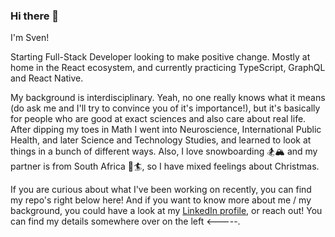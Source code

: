 ### Hi there 👋

I'm Sven! 

Starting Full-Stack Developer looking to make positive change. Mostly at home in the React ecosystem, and currently practicing TypeScript, GraphQL and React Native.

My background is interdisciplinary. Yeah, no one really knows what it means (do ask me and I'll try to convince you of it's importance!), but it's basically for people who are good at exact sciences and also care about real life. After dipping my toes in Math I went into Neuroscience, International Public Health, and later Science and Technology Studies, and learned to look at things in a bunch of different ways. Also, I love snowboarding 🏂🏔️ and my partner is from South Africa 🌊🏄‍, so I have mixed feelings about Christmas.

If you are curious about what I've been working on recently, you can find my repo's right below here! And if you want to know more about me / my background,  you could have a look at my [LinkedIn profile](https://www.linkedin.com/in/sven-van-ewijk/), or reach out! You can find my details somewhere over on the left <-----.
